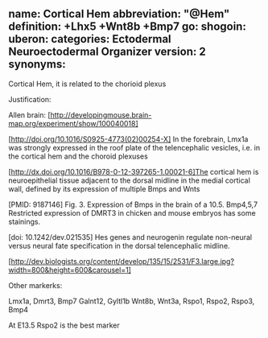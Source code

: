 name: Cortical Hem
abbreviation: "@Hem"
definition: +Lhx5 +Wnt8b +Bmp7
go:
shogoin: 
uberon: 
categories: Ectodermal Neuroectodermal Organizer
version: 2
synonyms:
---

Cortical Hem, it is related to the chorioid plexus

Justification:

Allen brain: [http://developingmouse.brain-map.org/experiment/show/100040018]

[http://doi.org/10.1016/S0925-4773(02)00254-X] In the forebrain, Lmx1a was strongly expressed in the roof plate of the telencephalic vesicles, i.e. in the cortical hem and the choroid plexuses

[http://dx.doi.org/10.1016/B978-0-12-397265-1.00021-6]The cortical hem is neuroepithelial tissue adjacent to the dorsal midline in the medial cortical wall, defined by its expression of multiple Bmps and Wnts

[PMID: 9187146] Fig. 3. Expression of Bmps in the brain of a 10.5. Bmp4,5,7
Restricted expression of DMRT3 in chicken and mouse embryos has some stainings.

[doi: 10.1242/dev.021535] Hes genes and neurogenin regulate non-neural versus neural fate specification in the dorsal telencephalic midline.

[http://dev.biologists.org/content/develop/135/15/2531/F3.large.jpg?width=800&height=600&carousel=1]


Other markerks:

Lmx1a, Dmrt3, Bmp7
Galnt12, Gyltl1b
Wnt8b, Wnt3a, Rspo1, Rspo2, Rspo3, Bmp4

At E13.5 Rspo2 is the best marker
